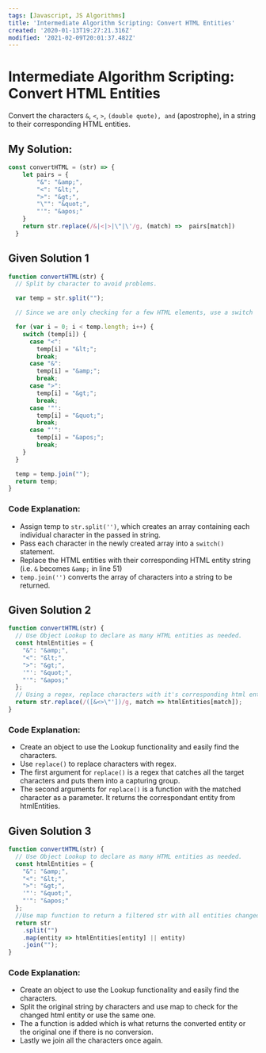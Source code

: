 ```yaml
---
tags: [Javascript, JS Algorithms]
title: 'Intermediate Algorithm Scripting: Convert HTML Entities'
created: '2020-01-13T19:27:21.316Z'
modified: '2021-02-09T20:01:37.482Z'
---
```


Intermediate Algorithm Scripting: Convert HTML Entities
=======================================================

Convert the characters ```&```, ```<```, ```>```, `````` (double quote), and `````` (apostrophe), in a string to their corresponding HTML entities.

My Solution:
------------
``` javascript
const convertHTML = (str) => {
    let pairs = {
        "&": "&amp;",
        "<": "&lt;",
        ">": "&gt;",
        "\"": "&quot;",
        "'": "&apos;"
    }
    return str.replace(/&|<|>|\"|\'/g, (match) =>  pairs[match])
  }
```
Given Solution 1
----------------
``` javascript
function convertHTML(str) {
  // Split by character to avoid problems.

  var temp = str.split("");

  // Since we are only checking for a few HTML elements, use a switch

  for (var i = 0; i < temp.length; i++) {
    switch (temp[i]) {
      case "<":
        temp[i] = "&lt;";
        break;
      case "&":
        temp[i] = "&amp;";
        break;
      case ">":
        temp[i] = "&gt;";
        break;
      case '"':
        temp[i] = "&quot;";
        break;
      case "'":
        temp[i] = "&apos;";
        break;
    }
  }

  temp = temp.join("");
  return temp;
}
```
### Code Explanation:
* Assign temp to ```str.split('')```, which creates an array containing each individual character in the passed in string.
* Pass each character in the newly created array into a ```switch()``` statement.
* Replace the HTML entities with their corresponding HTML entity string (i.e. ```&``` becomes ```&amp;``` in line 51)
* ```temp.join('')``` converts the array of characters into a string to be returned.

Given Solution 2
----------------
``` javascript
function convertHTML(str) {
  // Use Object Lookup to declare as many HTML entities as needed.
  const htmlEntities = {
    "&": "&amp;",
    "<": "&lt;",
    ">": "&gt;",
    '"': "&quot;",
    "'": "&apos;"
  };
  // Using a regex, replace characters with it's corresponding html entity
  return str.replace(/([&<>\"'])/g, match => htmlEntities[match]);
}
```
### Code Explanation:
* Create an object to use the Lookup functionality and easily find the characters.
* Use ```replace()``` to replace characters with regex.
* The first argument for ```replace()``` is a regex that catches all the target characters and puts them into a capturing group.
* The second arguments for ```replace()``` is a function with the matched character as a parameter. It returns the correspondant entity from htmlEntities.

Given Solution 3
----------------
``` javascript
function convertHTML(str) {
  // Use Object Lookup to declare as many HTML entities as needed.
  const htmlEntities = {
    "&": "&amp;",
    "<": "&lt;",
    ">": "&gt;",
    '"': "&quot;",
    "'": "&apos;"
  };
  //Use map function to return a filtered str with all entities changed automatically.
  return str
    .split("")
    .map(entity => htmlEntities[entity] || entity)
    .join("");
}
```
### Code Explanation:
* Create an object to use the Lookup functionality and easily find the characters.
* Split the original string by characters and use map to check for the changed html entity or use the same one.
* The a function is added which is what returns the converted entity or the original one if there is no conversion.
* Lastly we join all the characters once again.


